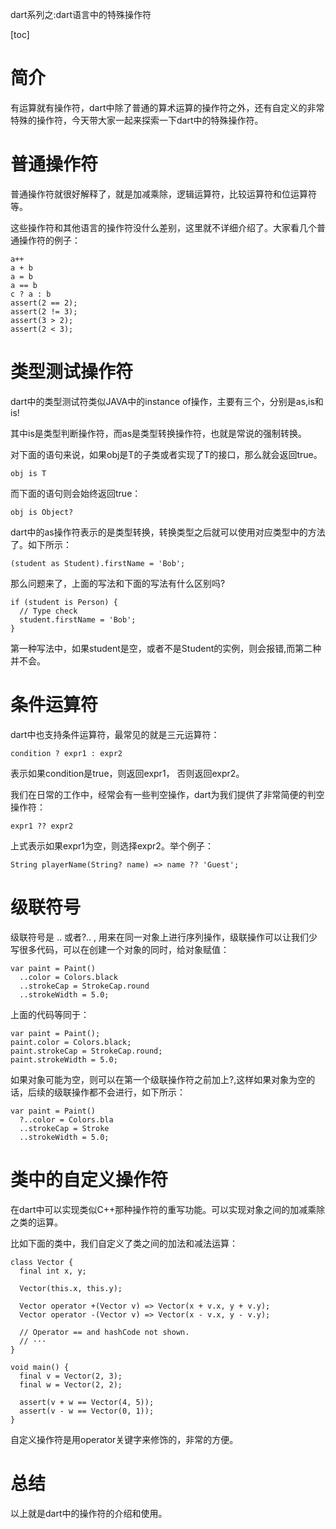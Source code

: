 dart系列之:dart语言中的特殊操作符

[toc]

# 简介

有运算就有操作符，dart中除了普通的算术运算的操作符之外，还有自定义的非常特殊的操作符，今天带大家一起来探索一下dart中的特殊操作符。

# 普通操作符

普通操作符就很好解释了，就是加减乘除，逻辑运算符，比较运算符和位运算符等。

这些操作符和其他语言的操作符没什么差别，这里就不详细介绍了。大家看几个普通操作符的例子：

```
a++
a + b
a = b
a == b
c ? a : b
assert(2 == 2);
assert(2 != 3);
assert(3 > 2);
assert(2 < 3);
```

# 类型测试操作符

dart中的类型测试符类似JAVA中的instance of操作，主要有三个，分别是as,is和is!

其中is是类型判断操作符，而as是类型转换操作符，也就是常说的强制转换。

对下面的语句来说，如果obj是T的子类或者实现了T的接口，那么就会返回true。

```
obj is T 
```

而下面的语句则会始终返回true：

```
obj is Object?
```

dart中的as操作符表示的是类型转换，转换类型之后就可以使用对应类型中的方法了。如下所示：

```
(student as Student).firstName = 'Bob';
```

那么问题来了，上面的写法和下面的写法有什么区别吗?

```
if (student is Person) {
  // Type check
  student.firstName = 'Bob';
}
```

第一种写法中，如果student是空，或者不是Student的实例，则会报错,而第二种并不会。

# 条件运算符

dart中也支持条件运算符，最常见的就是三元运算符：

```
condition ? expr1 : expr2
```

表示如果condition是true，则返回expr1， 否则返回expr2。

我们在日常的工作中，经常会有一些判空操作，dart为我们提供了非常简便的判空操作符：

```
expr1 ?? expr2
```

上式表示如果expr1为空，则选择expr2。举个例子：

```
String playerName(String? name) => name ?? 'Guest';
```

# 级联符号

级联符号是 .. 或者?.. , 用来在同一对象上进行序列操作，级联操作可以让我们少写很多代码，可以在创建一个对象的同时，给对象赋值：

```
var paint = Paint()
  ..color = Colors.black
  ..strokeCap = StrokeCap.round
  ..strokeWidth = 5.0;
```

上面的代码等同于：

```
var paint = Paint();
paint.color = Colors.black;
paint.strokeCap = StrokeCap.round;
paint.strokeWidth = 5.0;
```

如果对象可能为空，则可以在第一个级联操作符之前加上?,这样如果对象为空的话，后续的级联操作都不会进行，如下所示：

```
var paint = Paint()
  ?..color = Colors.bla
  ..strokeCap = Stroke
  ..strokeWidth = 5.0;
```

# 类中的自定义操作符

在dart中可以实现类似C++那种操作符的重写功能。可以实现对象之间的加减乘除之类的运算。

比如下面的类中，我们自定义了类之间的加法和减法运算：

```
class Vector {
  final int x, y;

  Vector(this.x, this.y);

  Vector operator +(Vector v) => Vector(x + v.x, y + v.y);
  Vector operator -(Vector v) => Vector(x - v.x, y - v.y);

  // Operator == and hashCode not shown.
  // ···
}

void main() {
  final v = Vector(2, 3);
  final w = Vector(2, 2);

  assert(v + w == Vector(4, 5));
  assert(v - w == Vector(0, 1));
}
```

自定义操作符是用operator关键字来修饰的，非常的方便。

# 总结

以上就是dart中的操作符的介绍和使用。






